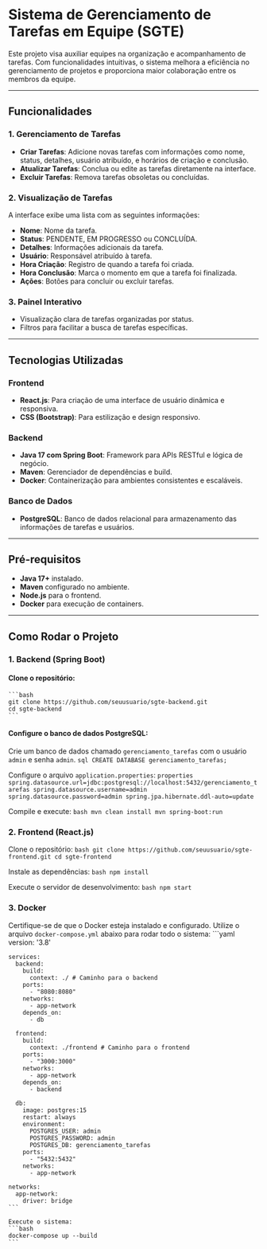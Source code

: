 
# Sistema de Gerenciamento de Tarefas em Equipe (SGTE)

Este projeto visa auxiliar equipes na organização e acompanhamento de tarefas. Com funcionalidades intuitivas, o sistema melhora a eficiência no gerenciamento de projetos e proporciona maior colaboração entre os membros da equipe.

---

## Funcionalidades

### **1. Gerenciamento de Tarefas**
- **Criar Tarefas**: Adicione novas tarefas com informações como nome, status, detalhes, usuário atribuído, e horários de criação e conclusão.
- **Atualizar Tarefas**: Conclua ou edite as tarefas diretamente na interface.
- **Excluir Tarefas**: Remova tarefas obsoletas ou concluídas.

### **2. Visualização de Tarefas**
A interface exibe uma lista com as seguintes informações:
- **Nome**: Nome da tarefa.
- **Status**: PENDENTE, EM PROGRESSO ou CONCLUÍDA.
- **Detalhes**: Informações adicionais da tarefa.
- **Usuário**: Responsável atribuído à tarefa.
- **Hora Criação**: Registro de quando a tarefa foi criada.
- **Hora Conclusão**: Marca o momento em que a tarefa foi finalizada.
- **Ações**: Botões para concluir ou excluir tarefas.

### **3. Painel Interativo**
- Visualização clara de tarefas organizadas por status.
- Filtros para facilitar a busca de tarefas específicas.

---

## Tecnologias Utilizadas

### **Frontend**
- **React.js**: Para criação de uma interface de usuário dinâmica e responsiva.
- **CSS (Bootstrap)**: Para estilização e design responsivo.

### **Backend**
- **Java 17 com Spring Boot**: Framework para APIs RESTful e lógica de negócio.
- **Maven**: Gerenciador de dependências e build.
- **Docker**: Containerização para ambientes consistentes e escaláveis.

### **Banco de Dados**
- **PostgreSQL**: Banco de dados relacional para armazenamento das informações de tarefas e usuários.

---

## Pré-requisitos

- **Java 17+** instalado.
- **Maven** configurado no ambiente.
- **Node.js** para o frontend.
- **Docker** para execução de containers.

---

## Como Rodar o Projeto

### **1. Backend (Spring Boot)**

#### Clone o repositório:
    ```bash
    git clone https://github.com/seuusuario/sgte-backend.git
    cd sgte-backend
    ```

#### Configure o banco de dados PostgreSQL:

Crie um banco de dados chamado `gerenciamento_tarefas` com o usuário `admin` e senha `admin`.
    ```sql
    CREATE DATABASE gerenciamento_tarefas;
    ```

Configure o arquivo `application.properties`:
    ```properties
    spring.datasource.url=jdbc:postgresql://localhost:5432/gerenciamento_tarefas
    spring.datasource.username=admin
    spring.datasource.password=admin
    spring.jpa.hibernate.ddl-auto=update
    ```

Compile e execute:
    ```bash
    mvn clean install
    mvn spring-boot:run
    ```

### 2. Frontend (React.js)
Clone o repositório:
    ```bash
    git clone https://github.com/seuusuario/sgte-frontend.git
    cd sgte-frontend
    ```

Instale as dependências:
    ```bash
    npm install
    ```

Execute o servidor de desenvolvimento:
    ```bash
    npm start
    ```

### 3. Docker
Certifique-se de que o Docker esteja instalado e configurado. Utilize o arquivo `docker-compose.yml` abaixo para rodar todo o sistema:
    ```yaml
    version: '3.8'
    
    services:
      backend:
        build:
          context: ./ # Caminho para o backend
        ports:
          - "8080:8080"
        networks:
          - app-network
        depends_on:
          - db
    
      frontend:
        build:
          context: ./frontend # Caminho para o frontend
        ports:
          - "3000:3000"
        networks:
          - app-network
        depends_on:
          - backend
    
      db:
        image: postgres:15
        restart: always
        environment:
          POSTGRES_USER: admin
          POSTGRES_PASSWORD: admin
          POSTGRES_DB: gerenciamento_tarefas
        ports:
          - "5432:5432"
        networks:
          - app-network
    
    networks:
      app-network:
        driver: bridge
    ```
    
    Execute o sistema:
    ```bash
    docker-compose up --build
    ```
